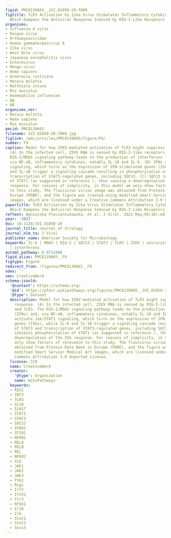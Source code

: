 ```yaml
---
figid: PMC8139665__JVI.01050-20-f009
figtitle: TLR3 Activation by Zika Virus Stimulates Inflammatory Cytokine Production
  Which Dampens the Antiviral Response Induced by RIG-I-Like Receptors
organisms:
- Influenza A virus
- Dengue virus
- Orthomyxoviridae
- Human gammaherpesvirus 8
- Zika virus
- West Nile virus
- Japanese encephalitis virus
- Enterovirus
- Mengo virus
- Homo sapiens
- Armoracia rusticana
- Macaca mulatta
- Matthiola incana
- Mus musculus
- Haemophilus influenzae
- NA
- NA
organisms_ner:
- Macaca mulatta
- Homo sapiens
- Mus musculus
pmcid: PMC8139665
filename: JVI.01050-20-f009.jpg
figlink: /pmc/articles/PMC8139665/figure/F9/
number: F9
caption: Model for how ZIKV-mediated activation of TLR3 might suppress the IFN response.
  (A) In the infected cell, ZIKV RNA is sensed by RIG-I-like receptors and TLR3. The
  RIG-I/MDA5 signaling pathway leads to the production of interferons (IFNs) and,
  via NF-κB, inflammatory cytokines, notably IL-10 and IL-6. (B) IFNs activate Jak/STAT1
  signaling, which turns on the expression of IFN-stimulated genes (ISGs), while IL-6
  and IL-10 trigger a signaling cascade resulting in phosphorylation of STAT3 and
  transcription of STAT3-regulated genes, including SOCS3. (C) SOCS3 inhibits phosphorylation
  of STAT1 (as suggested in reference ), thus causing a downregulation of the ISG
  response. For reasons of simplicity, in this model we only show factors of relevance
  to this study. The flavivirus virion image was obtained from Protein Data Bank in
  Europe (PDBE), and the figure was created using modified Smart Servier Medical Art
  images, which are licensed under a Creative Commons Attribution 3.0 Unported License.
papertitle: TLR3 Activation by Zika Virus Stimulates Inflammatory Cytokine Production
  Which Dampens the Antiviral Response Induced by RIG-I-Like Receptors.
reftext: Agnieszka Plociennikowska, et al. J Virol. 2021 May;95(10):e01050-20.
year: '2021'
doi: 10.1128/JVI.01050-20
journal_title: Journal of Virology
journal_nlm_ta: J Virol
publisher_name: American Society for Microbiology
keywords: IL-6 | MDA5 | RIG-I | SOCS3 | STAT3 | TLR3 | ZIKV | astrocytes | cytokines
  | interferons
automl_pathway: 0.9712488
figid_alias: PMC8139665__F9
figtype: Figure
redirect_from: /figures/PMC8139665__F9
ndex: ''
seo: CreativeWork
schema-jsonld:
  '@context': https://schema.org/
  '@id': https://pfocr.wikipathways.org/figures/PMC8139665__JVI.01050-20-f009.html
  '@type': Dataset
  description: Model for how ZIKV-mediated activation of TLR3 might suppress the IFN
    response. (A) In the infected cell, ZIKV RNA is sensed by RIG-I-like receptors
    and TLR3. The RIG-I/MDA5 signaling pathway leads to the production of interferons
    (IFNs) and, via NF-κB, inflammatory cytokines, notably IL-10 and IL-6. (B) IFNs
    activate Jak/STAT1 signaling, which turns on the expression of IFN-stimulated
    genes (ISGs), while IL-6 and IL-10 trigger a signaling cascade resulting in phosphorylation
    of STAT3 and transcription of STAT3-regulated genes, including SOCS3. (C) SOCS3
    inhibits phosphorylation of STAT1 (as suggested in reference ), thus causing a
    downregulation of the ISG response. For reasons of simplicity, in this model we
    only show factors of relevance to this study. The flavivirus virion image was
    obtained from Protein Data Bank in Europe (PDBE), and the figure was created using
    modified Smart Servier Medical Art images, which are licensed under a Creative
    Commons Attribution 3.0 Unported License.
  license: CC0
  name: CreativeWork
  creator:
    '@type': Organization
    name: WikiPathways
  keywords:
  - RIGI
  - IRF3
  - TLR3
  - IL10
  - IL6ST
  - STAT1
  - STAT3
  - SOCS3
  - IFNA1
  - IFIH1
  - NFKB1
  - RELA
  - RELB
  - REL
  - NFKB2
  - IL6
  - JAK1
  - JAK2
  - JAK3
  - TYK2
  - Rigi
  - Irf3
  - Ifih1
  - Tlr3
  - Nfkb1
  - Il10
  - Il6
  - Stat1
  - Stat3
  - Socs3
---
```

